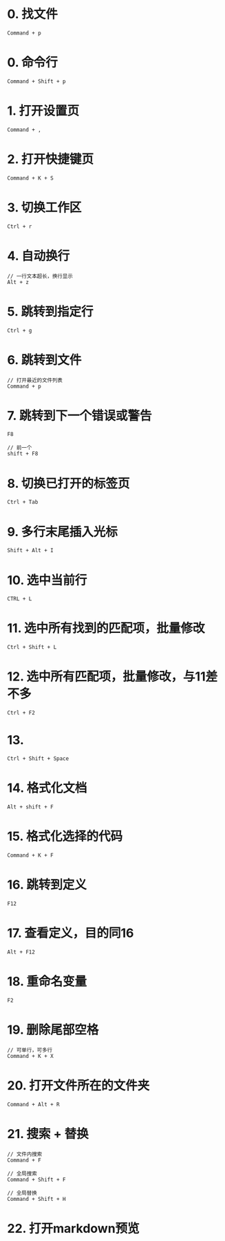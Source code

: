# 0. 找文件

```
Command + p
```



# 0. 命令行

```
Command + Shift + p
```



# 1. 打开设置页

```
Command + ,
```



# 2. 打开快捷键页

```
Command + K + S
```



# 3. 切换工作区

```
Ctrl + r
```



# 4. 自动换行

```
// 一行文本超长，换行显示
Alt + z
```



# 5. 跳转到指定行

```
Ctrl + g
```



# 6. 跳转到文件

```
// 打开最近的文件列表
Command + p
```



# 7. 跳转到下一个错误或警告

```
F8

// 前一个
shift + F8
```



# 8. 切换已打开的标签页

```
Ctrl + Tab
```



# 9. 多行末尾插入光标

```
Shift + Alt + I
```



# 10. 选中当前行

```
CTRL + L
```



# 11. 选中所有找到的匹配项，批量修改

```
Ctrl + Shift + L
```



# 12. 选中所有匹配项，批量修改，与11差不多

```
Ctrl + F2
```



# 13. 

```
Ctrl + Shift + Space
```



# 14. 格式化文档

```
Alt + shift + F
```



# 15. 格式化选择的代码

```
Command + K + F
```



# 16. 跳转到定义

```
F12
```



# 17. 查看定义，目的同16

```
Alt + F12
```



# 18. 重命名变量

```
F2
```



# 19. 删除尾部空格

```
// 可单行，可多行
Command + K + X 
```



# 20. 打开文件所在的文件夹

```
Command + Alt + R
```



# 21. 搜索 + 替换

```
// 文件内搜索
Command + F

// 全局搜索
Command + Shift + F

// 全局替换
Command + Shift + H
```



# 22. 打开markdown预览

```
```















